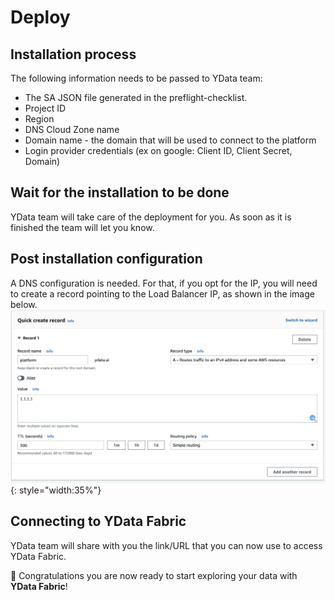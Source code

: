 # Deploy

## Installation process
The following information needs to be passed to YData team:

- The SA JSON file generated in the preflight-checklist.
- Project ID
- Region
- DNS Cloud Zone name
- Domain name - the domain that will be used to connect to the platform
- Login provider credentials (ex on google: Client ID, Client Secret, Domain)

## Wait for the installation to be done
YData team will take care of the deployment for you. As soon as it is finished the team will let you know.

## Post installation configuration

A DNS configuration is needed. For that, if you opt for the IP, you will need to create a record pointing to the Load Balancer IP,
as shown in the image below.
![google route53](../../../assets/deployment_security/google/google_route53_ex.png){: style="width:35%"}

## Connecting to YData Fabric

YData team will share with you the link/URL that you can now use to access YData Fabric.

🚀 Congratulations you are now ready to start exploring your data with **YData Fabric**!
